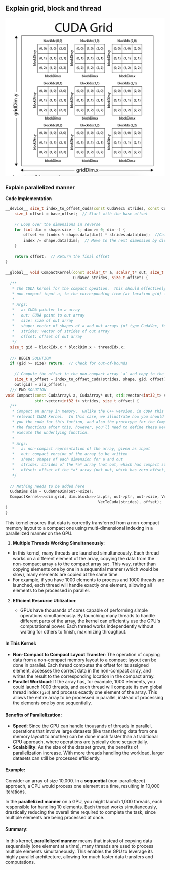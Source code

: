 ## Explain grid, block and thread

<img src="CUDA_Grid.png" alt="CUDA_Grid" width="600" height="500"/>

### Explain parallelized manner 

**Code Implementation**
```c++
__device__ size_t index_to_offset_cuda(const CudaVec& strides, const CudaVec& shape, size_t index, size_t base_offset) {
    size_t offset = base_offset;  // Start with the base offset

    // Loop over the dimensions in reverse
    for (int dim = shape.size - 1; dim >= 0; dim--) {
        offset += (index % shape.data[dim]) * strides.data[dim];  //Calculate offset using strides, where (index % shape.data[dim]) gives the index within this dimension.
        index /= shape.data[dim];  // Move to the next dimension by dividing by the current shape
    }

    return offset;  // Return the final offset
}

__global__ void CompactKernel(const scalar_t* a, scalar_t* out, size_t size, CudaVec shape,
                              CudaVec strides, size_t offset) {
  /**
   * The CUDA kernel for the compact opeation.  This should effectively map a single entry in the 
   * non-compact input a, to the corresponding item (at location gid) in the compact array out.
   * 
   * Args:
   *   a: CUDA pointer to a array
   *   out: CUDA point to out array
   *   size: size of out array
   *   shape: vector of shapes of a and out arrays (of type CudaVec, for past passing to CUDA kernel)
   *   strides: vector of strides of out array
   *   offset: offset of out array
   */
  size_t gid = blockIdx.x * blockDim.x + threadIdx.x;

  /// BEGIN SOLUTION
  if (gid >= size) return;  // Check for out-of-bounds

    // Compute the offset in the non-compact array `a` and copy to the compact array `out`
    size_t a_offset = index_to_offset_cuda(strides, shape, gid, offset);
    out[gid] = a[a_offset];
  /// END SOLUTION
void Compact(const CudaArray& a, CudaArray* out, std::vector<int32_t> shape,
             std::vector<int32_t> strides, size_t offset) {
  /**
   * Compact an array in memory.  Unlike the C++ version, in CUDA this will primarily call the 
   * relevant CUDA kernel.  In this case, we illustrate how you should set this up (i.e., we give 
   * you the code for this fuction, and also the prototype for the CompactKernel() function).  For
   * the functions after this, however, you'll need to define these kernels as you see fit to 
   * execute the underlying function.
   * 
   * Args:
   *   a: non-compact represntation of the array, given as input
   *   out: compact version of the array to be written
   *   shape: shapes of each dimension for a and out
   *   strides: strides of the *a* array (not out, which has compact strides)
   *   offset: offset of the *a* array (not out, which has zero offset, being compact)
   */

  // Nothing needs to be added here
  CudaDims dim = CudaOneDim(out->size);
  CompactKernel<<<dim.grid, dim.block>>>(a.ptr, out->ptr, out->size, VecToCuda(shape),
                                         VecToCuda(strides), offset);
}
}
```

This kernel ensures that data is correctly transferred from a non-compact memory layout to a compact one using multi-dimensional indexing in a parallelized manner on the GPU. 

1. **Multiple Threads Working Simultaneously**:

-   In this kernel, many threads are launched simultaneously. Each thread works on a different element of the array, copying the data from the non-compact array `a` to the compact array `out`. This way, rather than copying elements one by one in a sequential manner (which would be slow), many elements are copied at the same time.
-   For example, if you have 1000 elements to process and 1000 threads are launched, each thread will handle exactly one element, allowing all elements to be processed in parallel.



2.  **Efficient Resource Utilization**:
    
    -   GPUs have thousands of cores capable of performing simple operations simultaneously. By launching many threads to handle different parts of the array, the kernel can efficiently use the GPU's computational power. Each thread works independently without waiting for others to finish, maximizing throughput.

#### In This Kernel:

-   **Non-Compact to Compact Layout Transfer**: The operation of copying data from a non-compact memory layout to a compact layout can be done in parallel. Each thread computes the offset for its assigned element, accesses the correct data in the non-compact array, and writes the result to the corresponding location in the compact array.
-   **Parallel Workload**: If the array has, for example, 1000 elements, you could launch 1000 threads, and each thread will compute its own global thread index (`gid`) and process exactly one element of the array. This allows the entire array to be processed in parallel, instead of processing the elements one by one sequentially.

#### Benefits of Parallelization:

-   **Speed**: Since the GPU can handle thousands of threads in parallel, operations that involve large datasets (like transferring data from one memory layout to another) can be done much faster than a traditional CPU approach, where operations are typically done sequentially.
-   **Scalability**: As the size of the dataset grows, the benefits of parallelization increase. With more threads handling the workload, larger datasets can still be processed efficiently.

#### Example:

Consider an array of size 10,000. In a **sequential** (non-parallelized) approach, a CPU would process one element at a time, resulting in 10,000 iterations.

In the **parallelized manner** on a GPU, you might launch 1,000 threads, each responsible for handling 10 elements. Each thread works simultaneously, drastically reducing the overall time required to complete the task, since multiple elements are being processed at once.

#### Summary:

In this kernel, **parallelized manner** means that instead of copying data sequentially (one element at a time), many threads are used to process multiple elements simultaneously. This enables the GPU to leverage its highly parallel architecture, allowing for much faster data transfers and computations.




